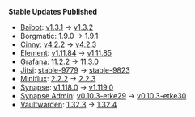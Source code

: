 **Stable Updates Published**

* [Baibot](https://github.com/etkecc/baibot): [v1.3.1](https://github.com/etkecc/baibot/releases/tag/v1.3.1) -> [v1.3.2](https://github.com/etkecc/baibot/releases/tag/v1.3.2)
* Borgmatic: 1.9.0 -> 1.9.1
* [Cinny](https://github.com/ajbura/cinny): [v4.2.2](https://github.com/ajbura/cinny/releases/tag/v4.2.2) -> [v4.2.3](https://github.com/ajbura/cinny/releases/tag/v4.2.3)
* [Element](https://github.com/element-hq/element-web): [v1.11.84](https://github.com/element-hq/element-web/releases/tag/v1.11.84) -> [v1.11.85](https://github.com/element-hq/element-web/releases/tag/v1.11.85)
* [Grafana](https://github.com/grafana/grafana): [11.2.2](https://github.com/grafana/grafana/releases/tag/v11.2.2) -> [11.3.0](https://github.com/grafana/grafana/releases/tag/v11.3.0)
* [Jitsi](https://github.com/jitsi/docker-jitsi-meet): [stable-9779](https://github.com/jitsi/docker-jitsi-meet/releases/tag/stable-9779) -> [stable-9823](https://github.com/jitsi/docker-jitsi-meet/releases/tag/stable-9823)
* [Miniflux](https://github.com/miniflux/v2): [2.2.2](https://github.com/miniflux/v2/releases/tag/2.2.2) -> [2.2.3](https://github.com/miniflux/v2/releases/tag/2.2.3)
* [Synapse](https://github.com/element-hq/synapse): [v1.118.0](https://github.com/element-hq/synapse/releases/tag/v1.118.0) -> [v1.119.0](https://github.com/element-hq/synapse/releases/tag/v1.119.0)
* [Synapse Admin](https://github.com/etkecc/synapse-admin): [v0.10.3-etke29](https://github.com/etkecc/synapse-admin/releases/tag/v0.10.3-etke29) -> [v0.10.3-etke30](https://github.com/etkecc/synapse-admin/releases/tag/v0.10.3-etke30)
* [Vaultwarden](https://github.com/dani-garcia/vaultwarden): [1.32.3](https://github.com/dani-garcia/vaultwarden/releases/tag/1.32.3) -> [1.32.4](https://github.com/dani-garcia/vaultwarden/releases/tag/1.32.4)
